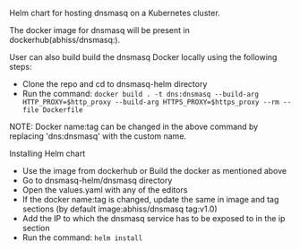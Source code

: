 Helm chart for hosting dnsmasq on a Kubernetes cluster. 

The docker image for dnsmasq will be present in dockerhub(abhiss/dnsmasq:<tag>). 
     
User can also build build the dnsmasq Docker locally using the following steps:
- Clone the repo and cd to dnsmasq-helm directory
- Run the command:
     ``` docker build . -t dns:dnsmasq --build-arg HTTP_PROXY=$http_proxy --build-arg HTTPS_PROXY=$https_proxy --rm --file Dockerfile ```

NOTE: Docker name:tag can be changed in the above command by replacing 'dns:dnsmasq' with the custom name.

Installing Helm chart
- Use the image from dockerhub or Build the docker as mentioned above
- Go to dnsmasq-helm/dnsmasq directory
- Open the values.yaml with any of the editors
- If the docker name:tag is changed, update the same in image and tag sections (by default image:abhiss/dnsmasq tag:v1.0)
- Add the IP to which the dnsmasq service has to be exposed to in the ip section
- Run the command:
     ``` helm install ```
